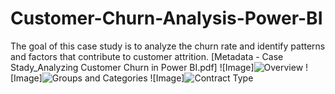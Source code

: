 # Customer-Churn-Analysis-Power-BI
The goal of this case study is to analyze the churn rate and identify patterns and factors that contribute to customer attrition.
[Metadata - Case Stady_Analyzing Customer Churn in Power BI.pdf]
![Image]![Overview](https://github.com/user-attachments/assets/06a02e87-1cec-4629-8a97-8658c968f322)
![Image]![Groups and Categories](https://github.com/user-attachments/assets/c718ca4c-690d-497c-9ff0-8ee06702a850)
![Image]![Contract Type](https://github.com/user-attachments/assets/a14d50eb-6664-4a6c-9281-15dbafe313c5)
